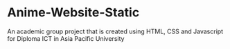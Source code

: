 # Anime-Website-Static
An academic group project that is created using HTML, CSS and Javascript for Diploma ICT in Asia Pacific University
